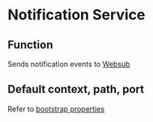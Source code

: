 # Notification Service

## Function
Sends notification events to [Websub]()

## Default context, path, port
Refer to [bootstrap properties](src/main/resources/bootstrap.properties)
